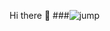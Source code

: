  Hi there 👋
 ###![jump](https://user-images.githubusercontent.com/105016806/184884646-00e3542d-19d3-45ae-9678-46f1a616f85f.gif)

<!--
**SebastianChishiri/SebastianChishiri** is a ✨ _special_ ✨ repository because its `README.md` (this file) appears on your GitHub profile.

Here are some ideas to get you started:

- 🔭 I’m currently working on ...
- 🌱 I’m currently learning ...
- 👯 I’m looking to collaborate on ...
- 🤔 I’m looking for help with ...
- 💬 Ask me about ...
- 📫 How to reach me: ...
- 😄 Pronouns: ...
- ⚡ Fun fact: ...
-->
